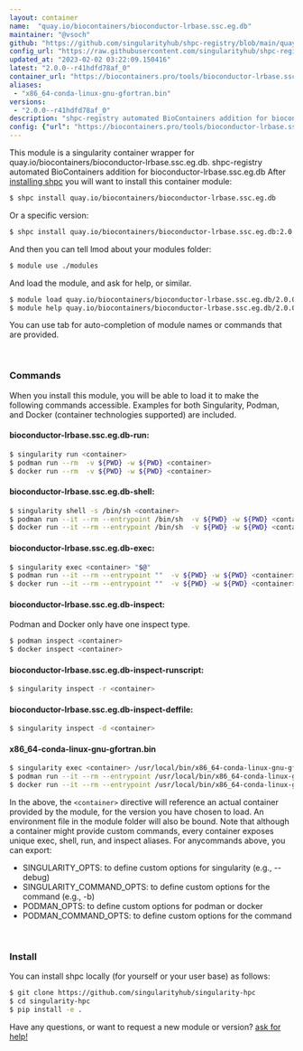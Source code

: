 ```yaml
---
layout: container
name:  "quay.io/biocontainers/bioconductor-lrbase.ssc.eg.db"
maintainer: "@vsoch"
github: "https://github.com/singularityhub/shpc-registry/blob/main/quay.io/biocontainers/bioconductor-lrbase.ssc.eg.db/container.yaml"
config_url: "https://raw.githubusercontent.com/singularityhub/shpc-registry/main/quay.io/biocontainers/bioconductor-lrbase.ssc.eg.db/container.yaml"
updated_at: "2023-02-02 03:22:09.150416"
latest: "2.0.0--r41hdfd78af_0"
container_url: "https://biocontainers.pro/tools/bioconductor-lrbase.ssc.eg.db"
aliases:
 - "x86_64-conda-linux-gnu-gfortran.bin"
versions:
 - "2.0.0--r41hdfd78af_0"
description: "shpc-registry automated BioContainers addition for bioconductor-lrbase.ssc.eg.db"
config: {"url": "https://biocontainers.pro/tools/bioconductor-lrbase.ssc.eg.db", "maintainer": "@vsoch", "description": "shpc-registry automated BioContainers addition for bioconductor-lrbase.ssc.eg.db", "latest": {"2.0.0--r41hdfd78af_0": "sha256:b63fa922eaa41cd783bee1194f51574011c7be11bc77e86c371f7e060b4b4be3"}, "tags": {"2.0.0--r41hdfd78af_0": "sha256:b63fa922eaa41cd783bee1194f51574011c7be11bc77e86c371f7e060b4b4be3"}, "docker": "quay.io/biocontainers/bioconductor-lrbase.ssc.eg.db", "aliases": {"x86_64-conda-linux-gnu-gfortran.bin": "/usr/local/bin/x86_64-conda-linux-gnu-gfortran.bin"}}
---
```


This module is a singularity container wrapper for quay.io/biocontainers/bioconductor-lrbase.ssc.eg.db.
shpc-registry automated BioContainers addition for bioconductor-lrbase.ssc.eg.db
After [installing shpc](#install) you will want to install this container module:


```bash
$ shpc install quay.io/biocontainers/bioconductor-lrbase.ssc.eg.db
```

Or a specific version:

```bash
$ shpc install quay.io/biocontainers/bioconductor-lrbase.ssc.eg.db:2.0.0--r41hdfd78af_0
```

And then you can tell lmod about your modules folder:

```bash
$ module use ./modules
```

And load the module, and ask for help, or similar.

```bash
$ module load quay.io/biocontainers/bioconductor-lrbase.ssc.eg.db/2.0.0--r41hdfd78af_0
$ module help quay.io/biocontainers/bioconductor-lrbase.ssc.eg.db/2.0.0--r41hdfd78af_0
```

You can use tab for auto-completion of module names or commands that are provided.

<br>

### Commands

When you install this module, you will be able to load it to make the following commands accessible.
Examples for both Singularity, Podman, and Docker (container technologies supported) are included.

#### bioconductor-lrbase.ssc.eg.db-run:

```bash
$ singularity run <container>
$ podman run --rm  -v ${PWD} -w ${PWD} <container>
$ docker run --rm  -v ${PWD} -w ${PWD} <container>
```

#### bioconductor-lrbase.ssc.eg.db-shell:

```bash
$ singularity shell -s /bin/sh <container>
$ podman run --it --rm --entrypoint /bin/sh  -v ${PWD} -w ${PWD} <container>
$ docker run --it --rm --entrypoint /bin/sh  -v ${PWD} -w ${PWD} <container>
```

#### bioconductor-lrbase.ssc.eg.db-exec:

```bash
$ singularity exec <container> "$@"
$ podman run --it --rm --entrypoint ""  -v ${PWD} -w ${PWD} <container> "$@"
$ docker run --it --rm --entrypoint ""  -v ${PWD} -w ${PWD} <container> "$@"
```

#### bioconductor-lrbase.ssc.eg.db-inspect:

Podman and Docker only have one inspect type.

```bash
$ podman inspect <container>
$ docker inspect <container>
```

#### bioconductor-lrbase.ssc.eg.db-inspect-runscript:

```bash
$ singularity inspect -r <container>
```

#### bioconductor-lrbase.ssc.eg.db-inspect-deffile:

```bash
$ singularity inspect -d <container>
```


#### x86_64-conda-linux-gnu-gfortran.bin

```bash
$ singularity exec <container> /usr/local/bin/x86_64-conda-linux-gnu-gfortran.bin
$ podman run --it --rm --entrypoint /usr/local/bin/x86_64-conda-linux-gnu-gfortran.bin   -v ${PWD} -w ${PWD} <container> -c " $@"
$ docker run --it --rm --entrypoint /usr/local/bin/x86_64-conda-linux-gnu-gfortran.bin   -v ${PWD} -w ${PWD} <container> -c " $@"
```



In the above, the `<container>` directive will reference an actual container provided
by the module, for the version you have chosen to load. An environment file in the
module folder will also be bound. Note that although a container
might provide custom commands, every container exposes unique exec, shell, run, and
inspect aliases. For anycommands above, you can export:

 - SINGULARITY_OPTS: to define custom options for singularity (e.g., --debug)
 - SINGULARITY_COMMAND_OPTS: to define custom options for the command (e.g., -b)
 - PODMAN_OPTS: to define custom options for podman or docker
 - PODMAN_COMMAND_OPTS: to define custom options for the command

<br>

### Install

You can install shpc locally (for yourself or your user base) as follows:

```bash
$ git clone https://github.com/singularityhub/singularity-hpc
$ cd singularity-hpc
$ pip install -e .
```

Have any questions, or want to request a new module or version? [ask for help!](https://github.com/singularityhub/singularity-hpc/issues)